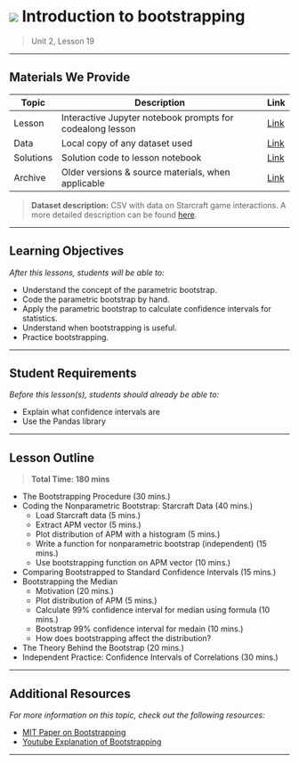 <!--
Questions? Comments?:
1. Log an issue to this repo to alert us of a problem.
2. Suggest an edit yourself by forking this repo, making edits, and submitting a pull request with your changes back to our master branch.
3. Reach out to the data team on Slack and share your thoughts!
-->

# ![](https://ga-dash.s3.amazonaws.com/production/assets/logo-9f88ae6c9c3871690e33280fcf557f33.png) Introduction to bootstrapping

> Unit 2, Lesson 19

<!--- Unit and Lesson or sequence information. This template is an instructor-facing description of lesson contents. Students who fork these repos may also be able to view. --->

---

## Materials We Provide

<!--- This section is a table of contents for the lesson. The table structure breaks down typical lesson resources into types, distinguishing between lesson notebooks and other supporting materials. Note that the table below demonstrates the total possible range of materials; most lessons won't require all of the categories below. Also note that every item in the repo should get its own line and link, like the example shown for data. --->

| Topic | Description | Link |
| --- | --- | --- |
| Lesson | Interactive Jupyter notebook prompts for codealong lesson | [Link](./introduction-to-bootstrapping.ipynb)|
| Data | Local copy of any dataset used | [Link](./datasets/Starcraft_sample.csv)|
| Solutions | Solution code to lesson notebook | [Link](./solution-code/introduction-to-bootstrapping-solution.ipynb)|
| Archive | Older versions & source materials, when applicable  | [Link](./archive/) |

> **Dataset description:** CSV with data on Starcraft game interactions. A more detailed description can be found [here](./datasets/description.txt).

---

## Learning Objectives

<!--- This section lists the learning objectives of the lesson. For information on how to write clear learning objectives, see: http://ii.library.jhu.edu/2016/07/20/writing-effective-learning-objectives/ --->

*After this lessons, students will be able to:*

- Understand the concept of the parametric bootstrap.
- Code the parametric bootstrap by hand.
- Apply the parametric bootstrap to calculate confidence intervals for statistics.
- Understand when bootstrapping is useful.
- Practice bootstrapping.

---

## Student Requirements

<!--- This section explains the relevant prerequisites; in other words, what do students need to know to be able to benefit and perform the tasks required in this lesson? This includes lists of skills or prior learning objectives --->

*Before this lesson(s), students should already be able to:*

- Explain what confidence intervals are
- Use the Pandas library

---

## Lesson Outline

<!--- This section outlines the lesson plan with relevant sections and subsections, providing both the total time required as well as suggestions for timing in each subsection --->

> **Total Time: 180 mins**

- The Bootstrapping Procedure (30 mins.)
- Coding the Nonparametric Bootstrap: Starcraft Data (40 mins.)
  - Load Starcraft data (5 mins.)
  - Extract APM vector (5 mins.)
  - Plot distribution of APM with a histogram (5 mins.)
  - Write a function for nonparametric bootstrap (independent) (15 mins.)
  - Use bootstrapping function on APM vector (10 mins.)
- Comparing Bootstrapped to Standard Confidence Intervals (15 mins.)
- Bootstrapping the Median
  - Motivation (20 mins.)
  - Plot distribution of APM (5 mins.)
  - Calculate 99% confidence interval for median using formula (10 mins.)
  - Bootstrap 99% confidence interval for medain (10 mins.)
  - How does bootstrapping affect the distribution?
- The Theory Behind the Bootstrap (20 mins.)
- Independent Practice: Confidence Intervals of Correlations (30 mins.)

---

<!--- If a repo contains any additional practice files or supplementary resources (PDFs, etc) describe them here  --->
<!---
> OPTIONAL: Practice/Resources
- Item 1 description
- Item 2 description

---
--->

## Additional Resources

<!--- This section lists useful reference materials that can inform, extend, or deepen a student's understanding of the material. While this may seem like a "nice to have" feature, we normally see a range of advanced and remedial students in our classes. Curating these resources allows us to provide targeted materials and suggestions that instructors can use to support different student needs. --->

*For more information on this topic, check out the following resources:*

- [MIT Paper on Bootstrapping](https://ocw.mit.edu/courses/mathematics/18-05-introduction-to-probability-and-statistics-spring-2014/readings/MIT18_05S14_Reading24.pdf)
- [Youtube Explanation of Bootstrapping](https://www.youtube.com/watch?v=ZCXg64l9R_4)

---